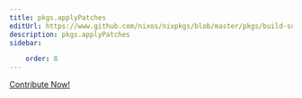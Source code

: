```yaml
---
title: pkgs.applyPatches
editUrl: https://www.github.com/nixos/nixpkgs/blob/master/pkgs/build-support/trivial-builders/default.nix#L899C5
description: pkgs.applyPatches
sidebar:

    order: 8
---
```


<a href="https://www.github.com/nixos/nixpkgs/blob/master/pkgs/build-support/trivial-builders/default.nix#L899C5">Contribute Now!</a>



